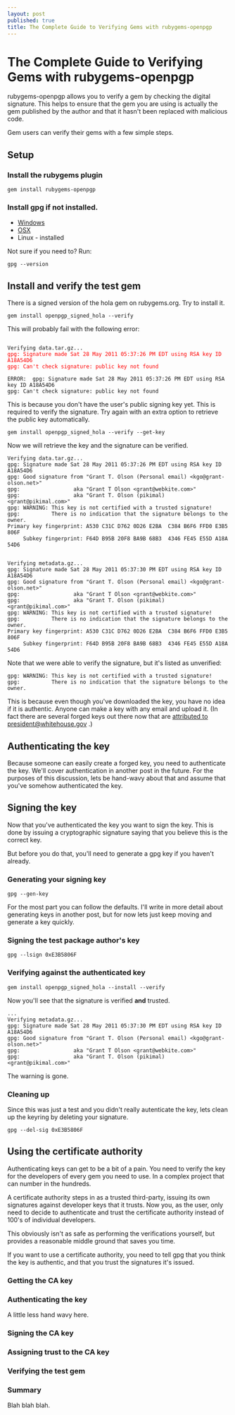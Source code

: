 ```yaml
---
layout: post
published: true
title: The Complete Guide to Verifying Gems with rubygems-openpgp
---
```


The Complete Guide to Verifying Gems with rubygems-openpgp
==========================================================

rubygems-openpgp allows you to verify a gem by checking the digital
signature.  This helps to ensure that the gem you are using is
actually the gem published by the author and that it hasn't been
replaced with malicious code.

Gem users can verify their gems with a few simple steps.

## Setup

### Install the rubygems plugin

    gem install rubygems-openpgp

### Install gpg if not installed.

* [Windows](http://www.gpg4win.org)
* [OSX](https://www.gpgtools.org/)
* Linux - installed

Not sure if you need to? Run:

    gpg --version
    
## Install and verify the test gem

There is a signed version of the hola gem on rubygems.org.  Try to
install it.

    gem install openpgp_signed_hola --verify

This will probably fail with the following error:

<pre><code>
Verifying data.tar.gz...
<div style='color:red;'>gpg: Signature made Sat 28 May 2011 05:37:26 PM EDT using RSA key ID A18A54D6
gpg: Can't check signature: public key not found</div>
ERROR:  gpg: Signature made Sat 28 May 2011 05:37:26 PM EDT using RSA key ID A18A54D6
gpg: Can't check signature: public key not found
</code></pre>

This is because you don't have the user's public signing key yet. This
is required to verify the signature. Try again with an extra option to
retrieve the public key automatically.

    gem install openpgp_signed_hola --verify --get-key

Now we will retrieve the key and the signature can be verified.

    Verifying data.tar.gz...
    gpg: Signature made Sat 28 May 2011 05:37:26 PM EDT using RSA key ID A18A54D6
    gpg: Good signature from "Grant T. Olson (Personal email) <kgo@grant-olson.net>"
    gpg:                 aka "Grant T Olson <grant@webkite.com>"
    gpg:                 aka "Grant T. Olson (pikimal) <grant@pikimal.com>"
    gpg: WARNING: This key is not certified with a trusted signature!
    gpg:          There is no indication that the signature belongs to the owner.
    Primary key fingerprint: A530 C31C D762 0D26 E2BA  C384 B6F6 FFD0 E3B5 806F
         Subkey fingerprint: F64D B95B 20F8 BA9B 68B3  4346 FE45 E55D A18A 54D6
    
    
    Verifying metadata.gz...
    gpg: Signature made Sat 28 May 2011 05:37:30 PM EDT using RSA key ID A18A54D6
    gpg: Good signature from "Grant T. Olson (Personal email) <kgo@grant-olson.net>"
    gpg:                 aka "Grant T Olson <grant@webkite.com>"
    gpg:                 aka "Grant T. Olson (pikimal) <grant@pikimal.com>"
    gpg: WARNING: This key is not certified with a trusted signature!
    gpg:          There is no indication that the signature belongs to the owner.
    Primary key fingerprint: A530 C31C D762 0D26 E2BA  C384 B6F6 FFD0 E3B5 806F
         Subkey fingerprint: F64D B95B 20F8 BA9B 68B3  4346 FE45 E55D A18A 54D6
    
Note that we were able to verify the signature, but it's listed as
unverified:

    gpg: WARNING: This key is not certified with a trusted signature!
    gpg:          There is no indication that the signature belongs to the owner.

This is because even though you've downloaded the key, you have no
idea if it is authentic. Anyone can make a key with any email and
upload it. (In fact there are several forged keys out there now that
are
[attributed to president@whitehouse.gov](http://pool.sks-keyservers.net:11371/pks/lookup?op=vindex&search=president%40whitehouse.gov&fingerprint=on)
.)

## Authenticating the key

Because someone can easily create a forged key, you need to
authenticate the key. We'll cover authentication in another post in
the future. For the purposes of this discussion, lets be hand-wavy
about that and assume that you've somehow authenticated the key.

## Signing the key

Now that you've authenticated the key you want to sign the key. This
is done by issuing a cryptographic signature saying that you believe
this is the correct key.

But before you do that, you'll need to generate a gpg key if you
haven't already.

### Generating your signing key

    gpg --gen-key

For the most part you can follow the defaults.  I'll write in more
detail about generating keys in another post, but for now lets just
keep moving and generate a key quickly.

### Signing the test package author's key

    gpg --lsign 0xE3B5806F

### Verifying against the authenticated key

    gem install openpgp_signed_hola --install --verify

Now you'll see that the signature is verified **and** trusted.

    ...
    Verifying metadata.gz...
    gpg: Signature made Sat 28 May 2011 05:37:30 PM EDT using RSA key ID A18A54D6
    gpg: Good signature from "Grant T. Olson (Personal email) <kgo@grant-olson.net>"
    gpg:                 aka "Grant T Olson <grant@webkite.com>"
    gpg:                 aka "Grant T. Olson (pikimal) <grant@pikimal.com>"

The warning is gone.

### Cleaning up

Since this was just a test and you didn't really autenticate the key,
lets clean up the keyring by deleting your signature.

    gpg --del-sig 0xE3B5806F


## Using the certificate authority

Authenticating keys can get to be a bit of a pain.  You need to
verify the key for the developers of every gem you need to use.  In a
complex project that can number in the hundreds.

A certificate authority steps in as a trusted third-party, issuing
its own signatures against developer keys that it trusts.  Now you, as
the user, only need to decide to authenticate and trust the
certificate authority instead of 100's of individual developers.

This obviously isn't as safe as performing the verifications yourself,
but provides a reasonable middle ground that saves you time.

If you want to use a certificate authority, you need to tell gpg that
you think the key is authentic, and that you trust the signatures it's
issued.

### Getting the CA key

### Authenticating the key

A little less hand wavy here.

### Signing the CA key

### Assigning trust to the CA key

### Verifying the test gem

### Summary

Blah blah blah.

